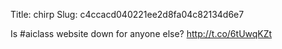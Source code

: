 Title: chirp
Slug: c4ccacd040221ee2d8fa04c82134d6e7

Is #aiclass website down for anyone else? <a href="http://t.co/6tUwqKZt">http://t.co/6tUwqKZt</a>
